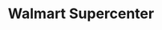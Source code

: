 ---
title: "Walmart Supercenter"
url: /rochester/walmart-supercenter-dewey-avenue/
shop: supermarket
---